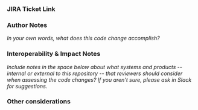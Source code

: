 ### JIRA Ticket Link



### Author Notes
*In your own words, what does this code change accomplish?*



### Interoperability & Impact Notes
*Include notes in the space below about what systems and products -- internal or external to this repository -- that reviewers should consider when assessing the code changes? If you aren't sure, please ask in Slack for suggestions.*



### Other considerations
